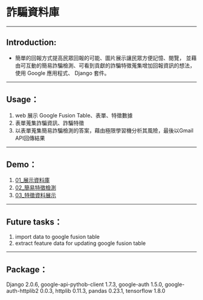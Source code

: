 # 詐騙資料庫

---

## Introduction:
- 簡單的回報方式提高民眾回報的可能、圖片展示讓民眾方便記憶、閱覽， 並藉由可互動的簡易詐騙檢測、可看到貢獻的詐騙特徵蒐集增加回報資訊的想法， 使用 Google 應用程式、 Django 套件。

---

## Usage：
1. web 展示 Google Fusion Table、表單、特徵數據
2. 表單蒐集詐騙資訊、詐騙特徵
3. 以表單蒐集簡易詐騙檢測的答案，藉由極限學習機分析其風險，最後以Gmail API回傳結果

---

## Demo：
1. [01_展示資料庫](https://drive.google.com/open?id=1SDVWOlbnk_vB1RnE_KrTPCTr_q1b4SMO)
2. [02_簡易特徵檢測](https://drive.google.com/open?id=1AjuRq_o3VXeszJvYx_eV8QRPAG3dlyQT)
3. [03_特徵資料展示](https://drive.google.com/open?id=1kXVh3qSSJeo_guKpnZqzUi5hp3aF7HGw)

---

## Future tasks：

1. import data to google fusion table
2. extract feature data for updating google fusion table

---

## Package：
Django 2.0.6, google-api-pythob-client 1.7.3, google-auth 1.5.0, google-auth-httplib2 0.0.3, httplib 0.11.3, pandas 0.23.1, tensorflow 1.8.0
